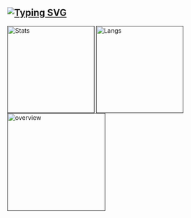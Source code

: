 ## [![Typing SVG](https://readme-typing-svg.demolab.com?font=Iosevka&size=30&duration=2000&pause=2000&color=6a329f&vCenter=true&width=210&height=35&lines=Corvus006)](https://git.io/typing-svg)
[<img height="200" align="center" src="https://github-readme-stats.vercel.app/api?username=Corvus006&show_icons=true&theme=darcula&bg_color=00000000" alt="Stats" />]()
[<img height="200" align="center" src="https://github-readme-stats.vercel.app/api/top-langs?username=Corvus006&langs_count=8&theme=darcula&bg_color=00000000&layout=compact" alt="Langs" />]()
[<img height="225" align="cnter" src="http://github-profile-summary-cards.vercel.app/api/cards/profile-details?username=Corvus006&theme=darcula&bg_color=00000000&layout=compact" alt="overview"/>]()
